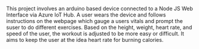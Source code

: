 This project involves an arduino based device connected to a Node JS Web Interface via Azure IoT Hub. A user wears the device and follows instructions on the webpage which gauge a users vitals and prompt the suser to do different exercises. Based on the height, weight, heart rate, and speed of the user, the workout is adjusted to be more easy or difficult. It aims to keep the user at the idea heart rate for burning calories.

